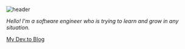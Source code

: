 ![header](https://capsule-render.vercel.app/api?type=waving&color=auto&height=300&section=header&text=Shin-Young%20Jung&desc=Seek%20Learning,%20Even%20by%20Study%20and%20Also%20by%20Faith&fontSize=80&fontAlignY=40)

*Hello! I'm a software engineer who is trying to learn and grow in any situation.*

[My Dev.to Blog](https://dev.to/ldsrogan)
